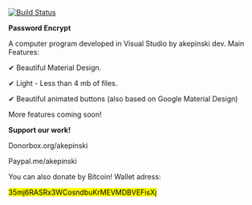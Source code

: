 [![Build Status](https://travis-ci.org/xxczaki/password-encrypt.svg?branch=master)](https://travis-ci.org/xxczaki/password-encrypt)

<b>Password Encrypt</b>

A computer program developed in Visual Studio by akepinski dev. Main Features:

✔ Beautiful Material Design.

✔ Light - Less than 4 mb of files.

✔ Beautiful animated buttons (also based on Google Material Design)

More features coming soon!

<b>Support our work!</b>

Donorbox.org/akepinski

Paypal.me/akepinski

You can also donate by Bitcoin! Wallet adress:

<mark>35mj6RASRx3WCosndbuKrMEVMDBVEFisXj</mark>
